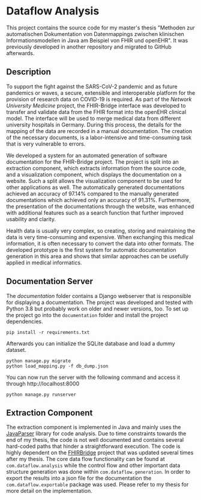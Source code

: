 # Dataflow Analysis

This project contains the source code for my master's thesis "Methoden zur automatischen Dokumentation von Datenmappings zwischen klinischen Informationsmodellen in Java am Beispiel von FHIR und openEHR".
It was previously developed in another repository and migrated to GitHub
afterwards.

## Description
To support the fight against the SARS-CoV-2 pandemic and as future pandemics or waves, a secure, extensible and interoperable platform for the provision of  research data on COVID-19 is required.
As part of the *Network University Medicine* project, the FHIR-Bridge interface was developed to transfer and validate data from the FHIR format into the openEHR clinical model.
The interface will be used to merge medical data from different university hospitals in Germany.
During this process, the details for the mapping of the data are recorded in a manual documentation.
The creation of the necessary documents, is a labor-intensive and time-consuming task that is very vulnerable to errors.

We developed a system for an automated generation of software documentation for the FHIR-Bridge project.
The project is split into an extraction component, which extracts information from the source code, and a visualization component, which displays the documentation on a website.
Such a split allows the visualization component to be used for other applications as well.
The automatically generated documentations achieved an accuracy of 97.14% compared to the manually generated documentations which achieved only an accuracy of 91.31%.
Furthermore, the presentation of the documentations through the website, was enhanced with additional features such as a search function that further improved usability and clarity.

Health data is usually very complex, so creating, storing and maintaining the data is very time-consuming and expensive.
When exchanging this medical information, it is often necessary to convert the data into other formats.
The developed prototype is the first system for automatic documentation generation in this area and shows that similar approaches can be usefully applied in medical informatics.

## Documentation Server

The *documentation* folder contains a Django webserver that is responsible for displaying a documentation.
The project was developed and tested with Python 3.8 but probably work on older and newer versions, too.
To set up the project go into the `documentation` folder and install the project dependencies.

```
pip install -r requirements.txt
```

Afterwards you can initialize the SQLite database and load a dummy dataset.

```
python manage.py migrate
python load_mapping.py -f db_dump.json
```

You can now run the server with the following command and access it through http://localhost:8000

```
python manage.py runserver
```

## Extraction Component

The extraction component is implemented in Java and mainly uses
the [JavaParser](https://github.com/javaparser/javaparser) library for code analysis.
Due to time constraints towards the end of my thesis, the code is not well documented 
and contains several hard-coded paths that hinder a straightforward execution.
The code is highly dependent on the [FHIRBridge](https://github.com/ehrbase/fhir-bridge) project that was
updated several times after my thesis. 
The core data flow functionality can be found at
`com.dataflow.analysis` while the control flow and other important data structure generation was done within `com.dataflow.generation`.
In order to export the results into a json file for the documentation the `com.dataflow.exportable` package was used.
Please refer to my thesis for more detail on the implementation.